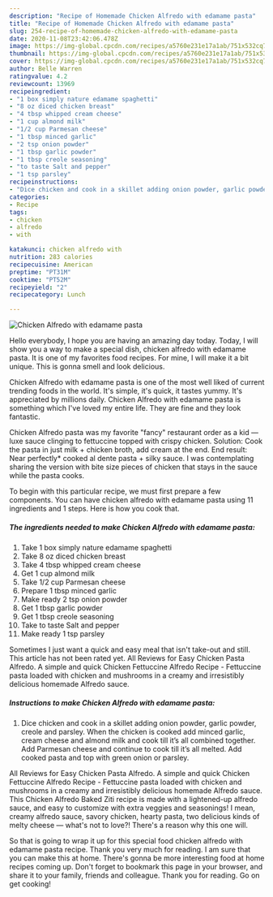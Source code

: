 ```yaml
---
description: "Recipe of Homemade Chicken Alfredo with edamame pasta"
title: "Recipe of Homemade Chicken Alfredo with edamame pasta"
slug: 254-recipe-of-homemade-chicken-alfredo-with-edamame-pasta
date: 2020-11-08T23:42:06.478Z
image: https://img-global.cpcdn.com/recipes/a5760e231e17a1ab/751x532cq70/chicken-alfredo-with-edamame-pasta-recipe-main-photo.jpg
thumbnail: https://img-global.cpcdn.com/recipes/a5760e231e17a1ab/751x532cq70/chicken-alfredo-with-edamame-pasta-recipe-main-photo.jpg
cover: https://img-global.cpcdn.com/recipes/a5760e231e17a1ab/751x532cq70/chicken-alfredo-with-edamame-pasta-recipe-main-photo.jpg
author: Belle Warren
ratingvalue: 4.2
reviewcount: 13969
recipeingredient:
- "1 box simply nature edamame spaghetti"
- "8 oz diced chicken breast"
- "4 tbsp whipped cream cheese"
- "1 cup almond milk"
- "1/2 cup Parmesan cheese"
- "1 tbsp minced garlic"
- "2 tsp onion powder"
- "1 tbsp garlic powder"
- "1 tbsp creole seasoning"
- "to taste Salt and pepper"
- "1 tsp parsley"
recipeinstructions:
- "Dice chicken and cook in a skillet adding onion powder, garlic powder, creole and parsley. When the chicken is cooked add minced garlic, cream cheese and almond milk and cook till it’s all combined together. Add Parmesan cheese and continue to cook till it’s all melted. Add cooked pasta and top with green onion or parsley."
categories:
- Recipe
tags:
- chicken
- alfredo
- with

katakunci: chicken alfredo with 
nutrition: 283 calories
recipecuisine: American
preptime: "PT31M"
cooktime: "PT52M"
recipeyield: "2"
recipecategory: Lunch

---
```



![Chicken Alfredo with edamame pasta](https://img-global.cpcdn.com/recipes/a5760e231e17a1ab/751x532cq70/chicken-alfredo-with-edamame-pasta-recipe-main-photo.jpg)

Hello everybody, I hope you are having an amazing day today. Today, I will show you a way to make a special dish, chicken alfredo with edamame pasta. It is one of my favorites food recipes. For mine, I will make it a bit unique. This is gonna smell and look delicious.

Chicken Alfredo with edamame pasta is one of the most well liked of current trending foods in the world. It's simple, it's quick, it tastes yummy. It's appreciated by millions daily. Chicken Alfredo with edamame pasta is something which I've loved my entire life. They are fine and they look fantastic.

Chicken Alfredo pasta was my favorite &#34;fancy&#34; restaurant order as a kid — luxe sauce clinging to fettuccine topped with crispy chicken. Solution: Cook the pasta in just milk + chicken broth, add cream at the end. End result: Near perfectly* cooked al dente pasta + silky sauce. I was contemplating sharing the version with bite size pieces of chicken that stays in the sauce while the pasta cooks.


To begin with this particular recipe, we must first prepare a few components. You can have chicken alfredo with edamame pasta using 11 ingredients and 1 steps. Here is how you cook that.

<!--inarticleads1-->

##### The ingredients needed to make Chicken Alfredo with edamame pasta:

1. Take 1 box simply nature edamame spaghetti
1. Take 8 oz diced chicken breast
1. Take 4 tbsp whipped cream cheese
1. Get 1 cup almond milk
1. Take 1/2 cup Parmesan cheese
1. Prepare 1 tbsp minced garlic
1. Make ready 2 tsp onion powder
1. Get 1 tbsp garlic powder
1. Get 1 tbsp creole seasoning
1. Take to taste Salt and pepper
1. Make ready 1 tsp parsley


Sometimes I just want a quick and easy meal that isn&#39;t take-out and still. This article has not been rated yet. All Reviews for Easy Chicken Pasta Alfredo. A simple and quick Chicken Fettuccine Alfredo Recipe - Fettuccine pasta loaded with chicken and mushrooms in a creamy and irresistibly delicious homemade Alfredo sauce. 

<!--inarticleads2-->

##### Instructions to make Chicken Alfredo with edamame pasta:

1. Dice chicken and cook in a skillet adding onion powder, garlic powder, creole and parsley. When the chicken is cooked add minced garlic, cream cheese and almond milk and cook till it’s all combined together. Add Parmesan cheese and continue to cook till it’s all melted. Add cooked pasta and top with green onion or parsley.


All Reviews for Easy Chicken Pasta Alfredo. A simple and quick Chicken Fettuccine Alfredo Recipe - Fettuccine pasta loaded with chicken and mushrooms in a creamy and irresistibly delicious homemade Alfredo sauce. This Chicken Alfredo Baked Ziti recipe is made with a lightened-up alfredo sauce, and easy to customize with extra veggies and seasonings! I mean, creamy alfredo sauce, savory chicken, hearty pasta, two delicious kinds of melty cheese — what&#39;s not to love?! There&#39;s a reason why this one will. 

So that is going to wrap it up for this special food chicken alfredo with edamame pasta recipe. Thank you very much for reading. I am sure that you can make this at home. There's gonna be more interesting food at home recipes coming up. Don't forget to bookmark this page in your browser, and share it to your family, friends and colleague. Thank you for reading. Go on get cooking!
